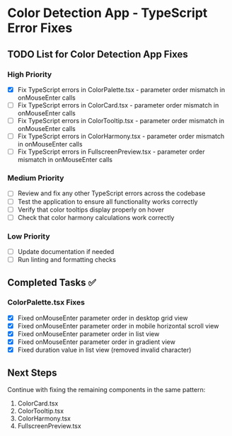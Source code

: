 # Color Detection App - TypeScript Error Fixes

## TODO List for Color Detection App Fixes

### High Priority
- [x] Fix TypeScript errors in ColorPalette.tsx - parameter order mismatch in onMouseEnter calls
- [ ] Fix TypeScript errors in ColorCard.tsx - parameter order mismatch in onMouseEnter calls
- [ ] Fix TypeScript errors in ColorTooltip.tsx - parameter order mismatch in onMouseEnter calls
- [ ] Fix TypeScript errors in ColorHarmony.tsx - parameter order mismatch in onMouseEnter calls
- [ ] Fix TypeScript errors in FullscreenPreview.tsx - parameter order mismatch in onMouseEnter calls

### Medium Priority
- [ ] Review and fix any other TypeScript errors across the codebase
- [ ] Test the application to ensure all functionality works correctly
- [ ] Verify that color tooltips display properly on hover
- [ ] Check that color harmony calculations work correctly

### Low Priority
- [ ] Update documentation if needed
- [ ] Run linting and formatting checks

## Completed Tasks ✅

### ColorPalette.tsx Fixes
- [x] Fixed onMouseEnter parameter order in desktop grid view
- [x] Fixed onMouseEnter parameter order in mobile horizontal scroll view  
- [x] Fixed onMouseEnter parameter order in list view
- [x] Fixed onMouseEnter parameter order in gradient view
- [x] Fixed duration value in list view (removed invalid character)

## Next Steps
Continue with fixing the remaining components in the same pattern:
1. ColorCard.tsx
2. ColorTooltip.tsx  
3. ColorHarmony.tsx
4. FullscreenPreview.tsx
